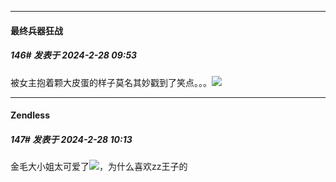 ﻿
*****

####  最终兵器狂战  
##### 146#       发表于 2024-2-28 09:53

被女主抱着颗大皮蛋的样子莫名其妙戳到了笑点。。。<img src="https://static.saraba1st.com/image/smiley/face2017/209.gif" referrerpolicy="no-referrer">


*****

####  Zendless  
##### 147#       发表于 2024-2-28 10:13

金毛大小姐太可爱了<img src="https://static.saraba1st.com/image/smiley/face2017/072.png" referrerpolicy="no-referrer">，为什么喜欢zz王子的

